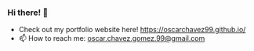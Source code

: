 ### Hi there! 👋

- Check out my portfolio website here! https://oscarchavez99.github.io/
- 📫 How to reach me: oscar.chavez.gomez.99@gmail.com

<!--
- 🔭 I’m currently working on ...
- 🌱 I’m currently learning ...
- 👯 I’m looking to collaborate on ...
- 🤔 I’m looking for help with ...
- 💬 Ask me about ...
- 📫 How to reach me: ...
- 😄 Pronouns: ...
- ⚡ Fun fact: ...
-->
